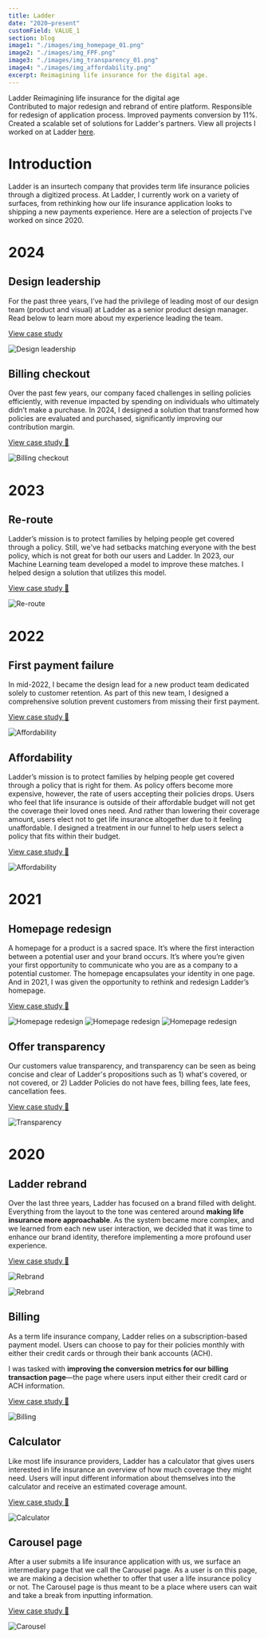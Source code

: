 ```yaml
---
title: Ladder
date: "2020–present"
customField: VALUE_1
section: blog
image1: "./images/img_homepage_01.png"
image2: "./images/img_FPF.png"
image3: "./images/img_transparency_01.png"
image4: "./images/img_affordability.png"
excerpt: Reimagining life insurance for the digital age.
---
```


<content-title>
Ladder
</content-title>
<content-excerpt>
Reimagining life insurance for the digital age
</content-excerpt>

<summary>
Contributed to major redesign and rebrand of entire
platform. Responsible for redesign of application process.
Improved payments conversion by 11%. Created a scalable set of solutions for Ladder's partners. View all projects I worked on at Ladder <a href ="https://samchang.notion.site/0b89e27be0264018bfd23e661651fdd4?v=8f6998c23e9d429cb8cf6dee21dac6fd">here</a>. 
</summary>

# Introduction

Ladder is an insurtech company that provides term life insurance policies through a digitized process. At Ladder, I currently work on a variety of surfaces, from rethinking how our life insurance application looks to shipping a new payments experience. Here are a selection of projects I've worked on since 2020.

# 2024

## Design leadership
For the past three years, I’ve had the privilege of leading most of our design team (product and visual) at Ladder as a senior product design manager. Read below to learn more about my experience leading the team.

<blog-button>
<button-visit>
<a href="/ladder/design-leadership">View case study</a>
</button-visit>
</blog-button>

![Design leadership](./images/img_team.jpg " ")

## Billing checkout
Over the past few years, our company faced challenges in selling policies efficiently, with revenue impacted by spending on individuals who ultimately didn’t make a purchase. In 2024, I designed a solution that transformed how policies are evaluated and purchased, significantly improving our contribution margin.

<blog-button>
<button-visit>
<a href="https://samchang.notion.site/Billing-Checkout-1651f660b60c805abed5d056dfef85be?pvs=4">View case study 🔗</a>
</blog-button>

![Billing checkout](./images/img_billing_checkout.png " ")

# 2023

## Re-route
Ladder’s mission is to protect families by helping people get covered through a policy. Still, we've had setbacks matching everyone with the best policy, which is not great for both our users and Ladder. In 2023, our Machine Learning team developed a model to improve these matches. I helped  design a solution that utilizes this model.

<blog-button>
<button-visit>
<a href="https://samchang.notion.site/Re-route-698b1c6667544f97be9f3ae6bd77afeb?pvs=4">View case study 🔗</a>
</blog-button>

![Re-route](./images/img_re-route.png " ")

# 2022

## First payment failure
In mid-2022, I became the design lead for a new product team dedicated solely to customer retention. As part of this new team, I designed a comprehensive solution prevent customers from missing their first payment.

<blog-button>
<button-visit>
<a href="https://samchang.notion.site/First-Payment-Failure-ec55b8d1a87d4035a5620782c201129f">View case study 🔗</a>
</blog-button>

![Affordability](./images/img_FPF.png " ")




## Affordability 
Ladder’s mission is to protect families by helping people get covered through a policy that is right for them. As policy offers become more expensive, however, the rate of users accepting their policies drops. Users who feel that life insurance is outside of their affordable budget will not get the coverage their loved ones need. And rather than lowering their coverage amount, users elect not to get life insurance altogether due to it feeling unaffordable. I designed a treatment in our funnel to help users select a policy that fits within their budget. 

<blog-button>
<button-visit>
<a href="https://samchang.notion.site/Affordability-4887f28b06d24b699953f17017fc842a">View case study 🔗</a>
</blog-button>

![Affordability](./images/img_affordability.png " ")


# 2021 
## Homepage redesign

A homepage for a product is a sacred space. It’s where the first interaction between a potential user and your brand occurs. It’s where you’re given your first opportunity to communicate who you are as a company to a potential customer. The homepage encapsulates your identity in one page. And in 2021, I was given the opportunity to rethink and redesign Ladder’s homepage.

<blog-button>
<button-visit>
<a href="https://samchang.notion.site/Homepage-Redesign-1bcac8ca6d3d487eaaf8e7dc9afc52e1">View case study 🔗</a>
</blog-button>

![Homepage redesign](./images/img_homepage_01.png " ")
![Homepage redesign](./images/img_homepage_02.png " ")
![Homepage redesign](./images/img_homepage_03.png " ")

## Offer transparency
Our customers value transparency, and transparency can be seen as being concise and clear of Ladder's propositions such as 1) what's covered, or not covered, or 2) Ladder Policies do not have fees, billing fees, late fees, cancellation fees.

<blog-button>
<button-visit>
<a href="https://samchang.notion.site/Offer-Transparency-572e9e6bca2f497bb3d5a19ea015e16c">View case study 🔗</a>
</blog-button>

![Transparency](./images/img_transparency_01.png " ")

# 2020
## Ladder rebrand
Over the last three years, Ladder has focused on a brand filled with delight. Everything from the layout to the tone was centered around **making life insurance more approachable**. As the system became more complex, and we learned from each new user interaction, we decided that it was time to enhance our brand identity, therefore implementing a more profound user experience.

<blog-button>
<button-visit>
<a href="https://www.notion.so/samchang/Rebrand-b7e70b171d5b4fb79604bea54ce34428">View case study 🔗</a>
</blog-button>

![Rebrand](./images/img_rebrand_02.png " ")

![Rebrand](./images/img_rebrand_03.png " ")

## Billing
As a term life insurance company, Ladder relies on a subscription-based payment model. Users can choose to pay for their policies monthly with either their credit cards or through their bank accounts (ACH).

I was tasked with **improving the conversion metrics for our billing transaction page**—the page where users input either their credit card or ACH information.

<blog-button>
<button-visit>
<a href="https://www.notion.so/samchang/Billing-43818e550ee740c3bfd04394b9f24703">View case study 🔗</a>
</blog-button>

![Billing](./images/img_billing_01.png " ")

## Calculator

Like most life insurance providers, Ladder has a calculator that gives users interested in life insurance an overview of how much coverage they might need. Users will input different information about themselves into the calculator and receive an estimated coverage amount.

<blog-button>
<button-visit>
<a href="https://www.notion.so/samchang/Calculator-607c12d44ba247a99d2a8122f7f638d1">View case study 🔗</a>
</blog-button>

![Calculator](./images/img_calculator_01.png " ")

## Carousel page

After a user submits a life insurance application with us, we surface an intermediary page that we call the Carousel page. As a user is on this page, we are making a decision whether to offer that user a life insurance policy or not. The Carousel page is thus meant to be a place where users can wait and take a break from inputting information.

<blog-button>
<button-visit>
<a href="https://www.notion.so/samchang/Carousel-Page-cf01e58b1fce4edbaf9cae9f9e76e5d6">View case study 🔗</a>
</blog-button>

![Carousel](./images/img_carousel_01.png " ")
